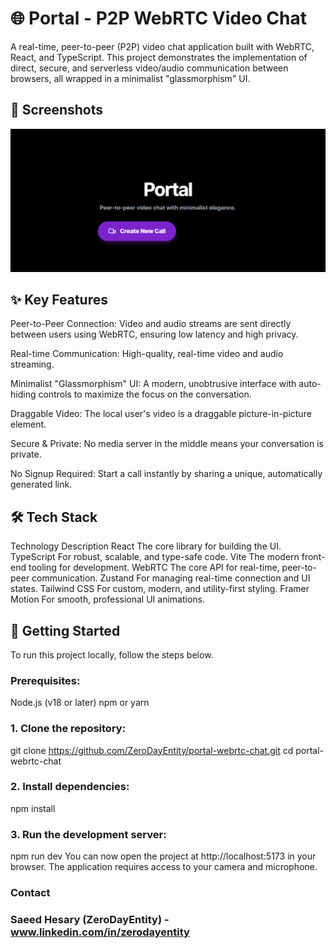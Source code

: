 # 🌐 Portal - P2P WebRTC Video Chat

A real-time, peer-to-peer (P2P) video chat application built with WebRTC, React, and TypeScript. This project demonstrates the implementation of direct, secure, and serverless video/audio communication between browsers, all wrapped in a minimalist "glassmorphism" UI.

## 📸 Screenshots
![Portal Lobby Screenshot](https://github.com/ZeroDayEntity/portal-webrtc-chat/blob/main/screenshots/Screenshot%20(26403).png?raw=true)

## ✨ Key Features
Peer-to-Peer Connection: Video and audio streams are sent directly between users using WebRTC, ensuring low latency and high privacy.

Real-time Communication: High-quality, real-time video and audio streaming.

Minimalist "Glassmorphism" UI: A modern, unobtrusive interface with auto-hiding controls to maximize the focus on the conversation.

Draggable Video: The local user's video is a draggable picture-in-picture element.

Secure & Private: No media server in the middle means your conversation is private.

No Signup Required: Start a call instantly by sharing a unique, automatically generated link.

## 🛠️ Tech Stack
Technology	Description
React	The core library for building the UI.
TypeScript	For robust, scalable, and type-safe code.
Vite	The modern front-end tooling for development.
WebRTC	The core API for real-time, peer-to-peer communication.
Zustand	For managing real-time connection and UI states.
Tailwind CSS	For custom, modern, and utility-first styling.
Framer Motion	For smooth, professional UI animations.

## 🚀 Getting Started
To run this project locally, follow the steps below.

### Prerequisites:
Node.js (v18 or later)
npm or yarn

### 1. Clone the repository:
git clone https://github.com/ZeroDayEntity/portal-webrtc-chat.git
cd portal-webrtc-chat


### 2. Install dependencies:

npm install

### 3. Run the development server:

npm run dev
You can now open the project at http://localhost:5173 in your browser. The application requires access to your camera and microphone.

### Contact
### Saeed Hesary (ZeroDayEntity) - www.linkedin.com/in/zerodayentity
